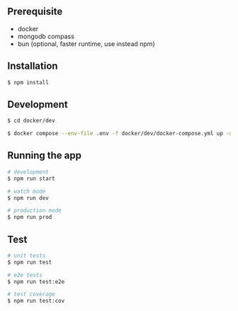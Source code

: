## Prerequisite

- docker
- mongodb compass
- bun (optional, faster runtime, use instead npm)

## Installation

```bash
$ npm install
```

## Development

```bash
$ cd docker/dev

$ docker compose --env-file .env -f docker/dev/docker-compose.yml up -d --wait
```

## Running the app

```bash
# development
$ npm run start

# watch mode
$ npm run dev

# production mode
$ npm run prod
```

## Test

```bash
# unit tests
$ npm run test

# e2e tests
$ npm run test:e2e

# test coverage
$ npm run test:cov
```
